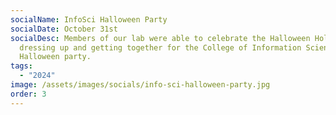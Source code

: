 ```yaml
---
socialName: InfoSci Halloween Party
socialDate: October 31st
socialDesc: Members of our lab were able to celebrate the Halloween Holiday by
  dressing up and getting together for the College of Information Science
  Halloween party.
tags:
  - "2024"
image: /assets/images/socials/info-sci-halloween-party.jpg
order: 3
---
```

